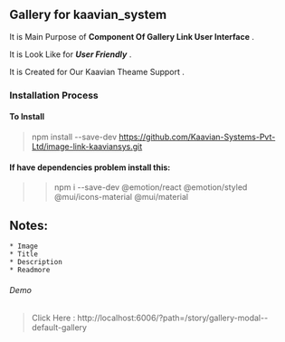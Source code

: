 ## Gallery for kaavian_system

It is Main Purpose of **Component Of Gallery Link User Interface** .

It is Look Like for ***User Friendly*** .

It is Created for Our Kaavian Theame Support .

### Installation Process 

#### To Install

> npm install --save-dev https://github.com/Kaavian-Systems-Pvt-Ltd/image-link-kaaviansys.git

#### If have dependencies problem install this:

> > npm i --save-dev @emotion/react @emotion/styled @mui/icons-material @mui/material

## Notes:

    * Image 
    * Title
    * Description
    * Readmore

###### Demo

> Click Here : http://localhost:6006/?path=/story/gallery-modal--default-gallery
